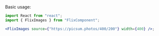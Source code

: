 Basic usage:

```jsx
import React from "react";
import { FlixImages } from "FlixComponent";

<FlixImages source={"https://picsum.photos/400/200"} width={400} />;
```
